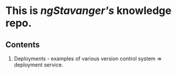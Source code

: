 # This is ***ngStavanger's*** knowledge repo.

## Contents

1. Deployments - examples of various version control system => deployment service.